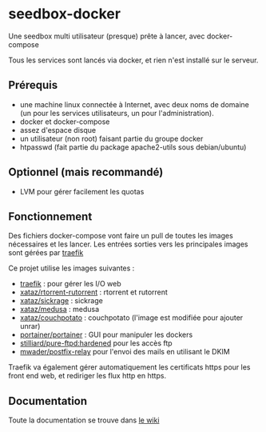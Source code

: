 # seedbox-docker
Une seedbox multi utilisateur (presque) prête à lancer, avec docker-compose

Tous les services sont lancés via docker, et rien n'est installé sur le serveur.

## Prérequis
- une machine linux connectée à Internet, avec deux noms de domaine (un pour les services utilisateurs, un pour l'administration).
- docker et docker-compose
- assez d'espace disque
- un utilisateur (non root) faisant partie du groupe docker
- htpasswd (fait partie du package apache2-utils sous debian/ubuntu)

## Optionnel (mais recommandé)
- LVM pour gérer facilement les quotas

## Fonctionnement

Des fichiers docker-compose vont faire un pull de toutes les images nécessaires et les lancer. Les entrées sorties vers les principales images sont gérées par [traefik](https://traefik.io/)

Ce projet utilise les images suivantes :
- [traefik](https://traefik.io/) : pour gérer les I/O web
- [xataz/rtorrent-rutorrent](https://hub.docker.com/r/xataz/rtorrent-rutorrent/) : rtorrent et rutorrent
- [xataz/sickrage](https://hub.docker.com/r/xataz/sickrage/) : sickrage
- [xataz/medusa](https://hub.docker.com/r/xataz/medusa/) : medusa
- [xataz/couchpotato](https://hub.docker.com/r/xataz/couchpotato/) : couchpotato (l'image est modifiée pour ajouter unrar)
- [portainer/portainer](https://hub.docker.com/r/portainer/portainer/) : GUI pour manipuler les dockers
- [stilliard/pure-ftpd:hardened](https://github.com/stilliard/docker-pure-ftpd) pour les accès ftp
- [mwader/postfix-relay](https://hub.docker.com/r/mwader/postfix-relay/) pour l'envoi des mails en utilisant le DKIM

Traefik va également gérer automatiquement les certificats https pour les front end web, et rediriger les flux http en https.

## Documentation

Toute la documentation se trouve dans [le wiki](https://github.com/Merrick28/seedbox-docker/wiki)

